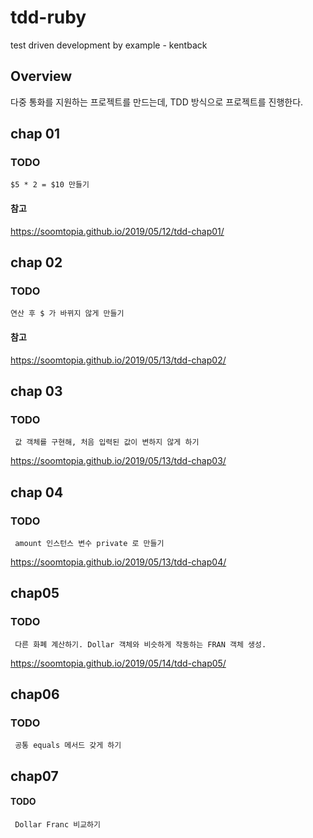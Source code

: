 # tdd-ruby
test driven development by example - kentback 

## Overview

다중 통화를 지원하는 프로젝트를 만드는데, TDD 방식으로 프로젝트를 진행한다. 


## chap 01

### TODO

    $5 * 2 = $10 만들기 

#### 참고 

<https://soomtopia.github.io/2019/05/12/tdd-chap01/>

## chap 02

### TODO

    연산 후 $ 가 바뀌지 않게 만들기 

#### 참고 

<https://soomtopia.github.io/2019/05/13/tdd-chap02/>

## chap 03

### TODO

     값 객체를 구현해, 처음 입력된 값이 변하지 않게 하기 
    
<https://soomtopia.github.io/2019/05/13/tdd-chap03/>


## chap 04

### TODO

     amount 인스턴스 변수 private 로 만들기
    
<https://soomtopia.github.io/2019/05/13/tdd-chap04/>

## chap05

### TODO

     다른 화폐 계산하기. Dollar 객체와 비슷하게 작동하는 FRAN 객체 생성.

<https://soomtopia.github.io/2019/05/14/tdd-chap05/>


## chap06

### TODO

     공통 equals 메서드 갖게 하기

## chap07

#### TODO

     Dollar Franc 비교하기